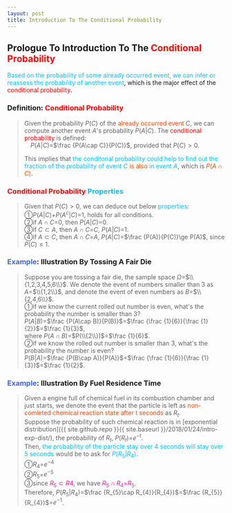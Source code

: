 ```yaml
---
layout: post
title: Introduction To The Conditional Probability
---
```


## Prologue To Introduction To The <font color="Red">Conditional Probability</font>
<p class="message">
<font color="DeepSkyBlue">Based on the probability of some already occurred event, we can infer or reassess the probability of another event</font>, which is the major effect of the <font color="Red">conditional probability</font>.
</p>

### Definition: <font color="Red">Conditional Probability</font>
>Given the probability $P(C)$ of the <font color="OrangeRed">already occurred event</font> $C$, we can compute another event $A$'s probability $P(A\vert C)$.  The <font color="Red">conditional probability</font> is defined:  
>$\;\;\;\;P(A\vert C)$=$\frac {P(A\cap C)}{P(C)}$, provided that $P(C)>0$.  
>
>This implies that <font color="DeepSkyBlue">the conditonal probability could help to find out the fraction of the probability of event $C$ <font color="OrangeRed">is also</font> in event $A$</font>, which is <font color="OrangeRed">$P(A\cap C)$</font>.  

### <font color="Red">Conditional Probability</font> <font color="DeepSkyBlue">Properties</font>
>Given that $P(C)>0$, we can deduce out below <font color="DeepSkyBlue">properties</font>:  
>&#10112;$P(A\vert C)$+$P(A^{c}\vert C)$=$1$, holds for all conditions.  
>&#10113;if $A\cap C$=$0$, then $P(A\vert C)$=$0$.  
>&#10114;if $C\subset A$, then $A\cap C$=$C$, $P(A\vert C)$=$1$.  
>&#10115;if $A\subset C$, then $A\cap C$=$A$, $P(A\vert C)$=$\frac {P(A)}{P(C)}\ge P(A)$, since $P(C)\le 1$.  

### <font color="RoyalBlue">Example</font>: Illustration By Tossing A Fair Die
>Suppose you are tossing a fair die, the sample space $\Omega$=$\\{1,2,3,4,5,6\\}$.  We denote the event of numbers smaller than $3$ as $A$=$\\{1,2\\}$, and denote the event of even numbers as $B$=$\\{2,4,6\\}$.  
>&#10112;if we know the current rolled out number is even, what's the probability the number is smaller than $3$?  
>$P(A\vert B)$=$\frac {P(A\cap B)}{P(B)}$=$\frac {\frac {1}{6}}{\frac {1}{2}}$=$\frac {1}{3}$,  
>where $P(A\cap B)$=$P(\\{2\\})$=$\frac {1}{6}$.  
>&#10113;if we know the rolled out number is smaller than $3$, what's the probability the number is even?  
>$P(B\vert A)$=$\frac {P(B\cap A)}{P(A)}$=$\frac {\frac {1}{6}}{\frac {1}{3}}$=$\frac {1}{2}$.  

### <font color="RoyalBlue">Example</font>: Illustration By Fuel Residence Time
>Given a engine full of chemical fuel in its combustion chamber and just starts, we denote the event that the particle is left as <font color="OrangeRed">non-comleted chemical reaction state after t seconds</font> as $R_{t}$.  
>Suppose the probability of such chemical reaction is in [exponential distribution]({{ site.github.repo }}{{ site.baseurl }}/2018/01/24/intro-exp-dist/), the probability of $R_{t}$, $P(R_{t})$=$e^{-t}$.   
>Then, <font color="DeepSkyBlue">the probability of the particle stay over 4 seconds will stay over 5 seconds</font> would be to ask for <font color="DeepSkyBlue">$P(R_{5}\vert R_{4})$</font>.  
>&#10112;$R_{4}$=$e^{-4}$  
>&#10113;$R_{5}$=$e^{-5}$  
>&#10114;since <font color="DeepPink">$R_{5}\subset R{4}$</font>, we have <font color="DeepPink">$R_{5}\cap R_{4}$=$R_{5}$</font>.  
>Therefore, $P(R_{5}\vert R_{4})$=$\frac {R_{5}\cap R_{4}}{R_{4}}$=$\frac {R_{5}}{R_{4}}$=$e^{-1}$.  

<!-- Γ -->
<!-- \Omega -->
<!-- \subset -->
<!-- \cap intersection -->
<!-- \cup union -->
<!-- P(A\vert C) -->
<!-- \frac{\Gamma(k + n)}{\Gamma(n)} \frac{1}{r^k}  -->
<!-- \mbox{\large$\vert$}\nolimits_0^\infty -->
<!-- \vert_0^\infty -->
<!-- \vert_{0.5}^{\infty} -->
<!-- &prime; ′ -->
<!-- &Prime; ″ -->
<!-- $E\lbrack X\rbrack$ -->
<!-- \overline{X_n} -->
<!-- \underset{Succss}P -->
<!-- \frac{{\overline {X_n}}-\mu}{S/\sqrt n} -->
<!-- \lim_{t\rightarrow\infty} -->
<!-- \int_{0}^{a}\lambda\cdot e^{-\lambda\cdot t}\operatorname dt -->

<!-- Notes -->
<!-- <font color="OrangeRed">items, verb, to make it the focus</font> -->
<!-- <font color="Red">KKT</font> -->
<!-- <font color="Red">SMO heuristics</font> -->
<!-- <font color="Red">F</font> distribution -->
<!-- <font color="Red">t</font> distribution -->
<!-- <font color="DeepSkyBlue">suggested item, soft item</font> -->
<!-- <font color="RoyalBlue">old alpha, quiz, example</font> -->
<!-- <font color="Green">new alpha</font> -->

<!-- <font color="DeepPink">positive conclusion, finding</font> -->
<!-- <font color="RosyBrown">negative conclusion, finding</font> -->

<!-- <font color="#00ADAD">policy</font> -->
<!-- <font color="#6100A8">full observable</font> -->
<!-- <font color="#FFAC12">partial observable</font> -->
<!-- <font color="#EB00EB">stochastic</font> -->
<!-- <font color="#8400E6">state transition</font> -->
<!-- <font color="#D600D6">discount factor gamma $\gamma$</font> -->
<!-- <font color="#D600D6">$V(S)$</font> -->
<!-- <font color="#9300FF">immediate reward R(S)</font> -->

<!-- 
[1]Given the vehicles pass through a highway toll station is $6$ per minute, what is the probability that no cars within $30$ seconds?
><font color="DeepSkyBlue">[1]</font>
><font color="OrangeRed">Given the vehicles pass through a highway toll station is $6$ per minute, what is the probability that no cars within $30$ seconds?</font>  
-->

<!-- https://www.medcalc.org/manual/gamma_distribution_functions.php -->
<!-- https://www.statlect.com/probability-distributions/student-t-distribution#hid5 -->
<!-- http://www.wiris.com/editor/demo/en/ -->